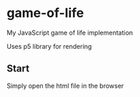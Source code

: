 # game-of-life

My JavaScript game of life implementation

Uses p5 library for rendering

## Start

Simply open the html file in the browser
